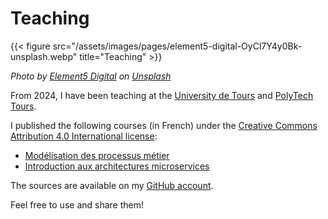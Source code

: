 # Teaching


{{< figure src="/assets/images/pages/element5-digital-OyCl7Y4y0Bk-unsplash.webp" title="Teaching" >}}

_Photo by <a href="https://unsplash.com/@element5digital?utm_content=creditCopyText&utm_medium=referral&utm_source=unsplash">Element5 Digital</a> on <a href="https://unsplash.com/photos/red-apple-fruit-on-four-pyle-books-OyCl7Y4y0Bk?utm_content=creditCopyText&utm_medium=referral&utm_source=unsplash">Unsplash</a>_

From 2024, I have been teaching at the [University de Tours](https://www.univ-tours.fr/) and [PolyTech Tours](https://polytech.univ-tours.fr/).

I published the following courses (in French) under the [Creative Commons Attribution 4.0 International license](https://creativecommons.org/licenses/by/4.0/deed.en):

* [Modélisation des processus métier](https://blog.touret.info/enterprise-architecture-course/1)
* [Introduction aux architectures microservices](http://blog.touret.info/microservices-architecture-course/1)

The sources are available on my [GitHub account](https://github.com/alexandre-touret/). 

Feel free to use and share them!
